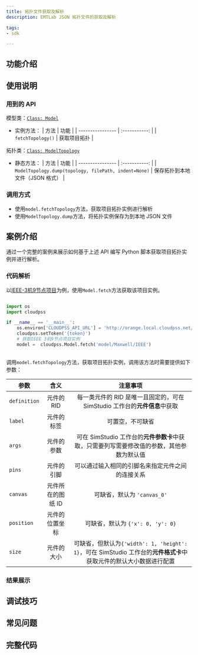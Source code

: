 ```yaml
---
title: 拓扑文件获取及解析
description: EMTLab JSON 拓扑文件的获取及解析

tags:
- sdk

---
```


## 功能介绍

## 使用说明

### 用到的 API

模型类：[`Class: Model`](../../../70-api/10-model/index.md#class-model)

+ 实例方法：
    | 方法     | 功能 | 
    | ---------------- | :-----------: | 
    | `fetchTopology()` |   获取项目拓扑    | 


拓扑类：[`Class: ModelTopology`](../../../70-api/10-model/index.md#class-modeltopology)

+ 静态方法：
    | 方法     | 功能 | 
    | ---------------- | :-----------: | 
    | `ModelTopology.dump(topology, filePath, indent=None)`                |  保存拓扑到本地文件（JSON 格式）  | 

### 调用方式

+ 使用`model.fetchTopology`方法，获取项目拓扑实例进行解析
+ 使用`ModelTopology.dump`方法，将拓扑实例保存为到本地 JSON 文件

## 案例介绍

通过一个完整的案例来展示如何基于上述 API 编写 Python 脚本获取项目拓扑实例并进行解析。

### 代码解析

以[IEEE-3机9节点项目](../../../../20-emtlab/30-quick-start/10-start-from-template/index.md)为例，使用`Model.fetch`方法获取该项目实例。

```python title="获取IEEE 3机9节点项目实例" showLineNumbers

import os
import cloudpss   

if __name__ == '__main__':
    os.environ['CLOUDPSS_API_URL'] = 'http://orange.local.cloudpss.net/'
    cloudpss.setToken('{token}')  
    # 获取IEEE 3机9节点项目实例
    model =  cloudpss.Model.fetch('model/Maxwell/IEEE')
    
```
调用`model.fetchTopology`方法，获取项目拓扑实例，调用该方法时需要提供如下参数：

| 参数     | 含义 |  注意事项 |
| ---------------- | :-----------: |  :-----------: |
| `definition` |   元件的RID    |     每一类元件的 RID 是唯一且固定的，可在 SimStudio 工作台的**元件信息**中获取     | 
| `label`                |  元件的标签  |  可置空，不可缺省    |
| `args`                |       元件的参数       |   可在 SimStudio 工作台的**元件参数卡**中获取，只需要列写需要修改值的参数，其他参数为默认值    |
| `pins`         |      元件的引脚       |  可以通过输入相同的引脚名来指定元件之间的连接关系    |
| `canvas`         |      元件所在的图纸  ID       |  可缺省，默认为 `'canvas_0'`  |
| `position`         |      元件的位置坐标       |  可缺省，默认为 `{'x': 0, 'y': 0}`  |
| `size`         |      元件的大小       |  可缺省，但默认为`{'width': 1, 'height': 1}`，可在 SimStudio 工作台的**元件格式卡**中获取元件的默认大小数据进行配置  |




### 结果展示

## 调试技巧

## 常见问题

## 完整代码